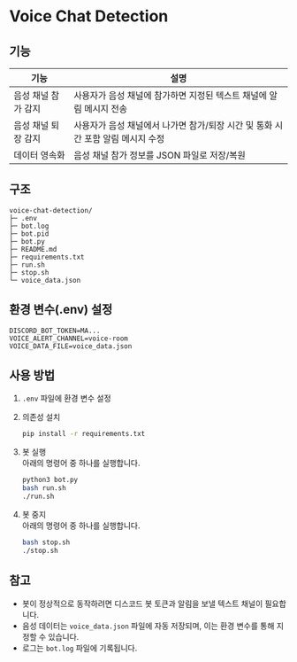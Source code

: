 # Voice Chat Detection

## 기능
| 기능 | 설명 |
| --- | --- |
| 음성 채널 참가 감지 | 사용자가 음성 채널에 참가하면 지정된 텍스트 채널에 알림 메시지 전송 |
| 음성 채널 퇴장 감지 | 사용자가 음성 채널에서 나가면 참가/퇴장 시간 및 통화 시간 포함 알림 메시지 수정 |
| 데이터 영속화 | 음성 채널 참가 정보를 JSON 파일로 저장/복원 |

## 구조
```
voice-chat-detection/
├─ .env
├─ bot.log
├─ bot.pid
├─ bot.py
├─ README.md
├─ requirements.txt
├─ run.sh
├─ stop.sh
└─ voice_data.json
```

## 환경 변수(.env) 설정
```env
DISCORD_BOT_TOKEN=MA...
VOICE_ALERT_CHANNEL=voice-room
VOICE_DATA_FILE=voice_data.json
```

## 사용 방법
1. `.env` 파일에 환경 변수 설정  
2. 의존성 설치  
   ```bash
   pip install -r requirements.txt
   ```
3. 봇 실행  
   아래의 명령어 중 하나를 실행합니다.
   ```bash
   python3 bot.py
   bash run.sh
   ./run.sh
   ```

4. 봇 중지  
   아래의 명령어 중 하나를 실행합니다.
   ```bash
   bash stop.sh
   ./stop.sh
   ```

## 참고
- 봇이 정상적으로 동작하려면 디스코드 봇 토큰과 알림을 보낼 텍스트 채널이 필요합니다.
- 음성 데이터는 `voice_data.json` 파일에 자동 저장되며, 이는 환경 변수를 통해 지정할 수 있습니다.
- 로그는 `bot.log` 파일에 기록됩니다.